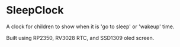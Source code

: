 # SleepClock

A clock for children to show when it is 'go to sleep' or 'wakeup' time.

Built using RP2350, RV3028 RTC, and SSD1309 oled screen.